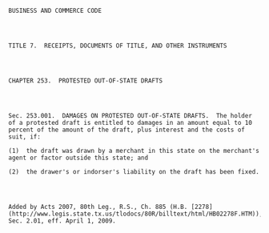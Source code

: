 ﻿
    
    
    	
    					
    
    
    BUSINESS AND COMMERCE CODE
    
      
    
    
    TITLE 7.  RECEIPTS, DOCUMENTS OF TITLE, AND OTHER INSTRUMENTS
    
      
    
    
    CHAPTER 253.  PROTESTED OUT-OF-STATE DRAFTS
    
      
    
    
    Sec. 253.001.  DAMAGES ON PROTESTED OUT-OF-STATE DRAFTS.  The holder of a protested draft is entitled to damages in an amount equal to 10 percent of the amount of the draft, plus interest and the costs of suit, if:
    
    (1)  the draft was drawn by a merchant in this state on the merchant's agent or factor outside this state; and
    
    (2)  the drawer's or indorser's liability on the draft has been fixed.
    
    
    
    
    Added by Acts 2007, 80th Leg., R.S., Ch. 885 (H.B. [2278](http://www.legis.state.tx.us/tlodocs/80R/billtext/html/HB02278F.HTM)), Sec. 2.01, eff. April 1, 2009.
    
    
    
    
    				
